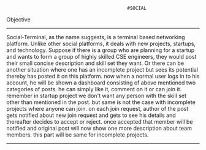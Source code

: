                                                #SOCIAL

Objective
***********************************************************************************
Social-Terminal, as the name suggests, is a terminal based networking platform.
Unlike other social platforms, it deals with new projects, startups, and technology.
Suppose if there is a group who are planning for a startup and wants to form a group
of highly skilled CSE engineers, they would post their small concise description and
skill set they want. Or there can be another situation where one has an incomplete
project but sees its potential thereby has posted it on this platform. now when a
normal user logs in to his account, he will be shown a dashboard consisting of above
mentioned two categories of posts. he can simply like it, comment on it or can join it.
remember in startup project we don't want any person with the skill set other than
mentioned in the post. but same is not the case with incomplete projects where
anyone can join. on each join request, author of the post gets notified about new join
request and gets to see his details and thereafter decides to accept or reject. once
accepted that member will be notified and original post will now show one more
description about team members. this part will be same for incomplete projects.
************************************************************************************
